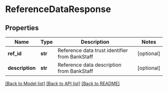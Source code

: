 # ReferenceDataResponse

## Properties
Name | Type | Description | Notes
------------ | ------------- | ------------- | -------------
**ref_id** | **str** | Reference data trust identifier from BankStaff | [optional] 
**description** | **str** | Reference data description from BankStaff | [optional] 

[[Back to Model list]](../README.md#documentation-for-models) [[Back to API list]](../README.md#documentation-for-api-endpoints) [[Back to README]](../README.md)


